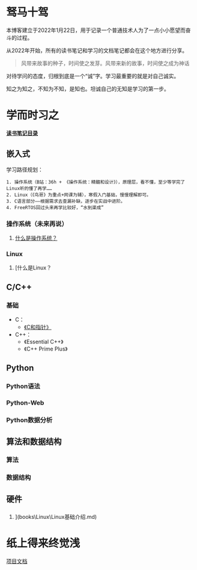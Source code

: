# 驽马十驾

本博客建立于2022年1月22日，用于记录一个普通技术人为了一点小小愿望而奋斗的过程。

从2022年开始，所有的读书笔记和学习的文档笔记都会在这个地方进行分享。

> 风带来故事的种子，时间使之发芽。风带来新的故事，时间使之成为神话

对待学问的态度，归根到底是一个“诚”字。学习最重要的就是对自己诚实。

知之为知之，不知为不知，是知也。坦诚自己的无知是学习的第一步。

# 学而时习之

[**读书笔记目录**](books_list.md)

## 嵌入式

  学习路径规划：

    1. 操作系统（B站：36h + 《操作系统：精髓和设计》），原理层，看不懂，至少等学完了Linux听的懂了再学……
    2. Linux（《鸟哥》为重点+网课为辅），寒假入门基础，慢慢理解即可。
    3. C语言部分——根据需求去查漏补缺，逐步在实战中进阶。
    4. FreeRTOS回过头来再学比较好，“水到渠成”

### 操作系统（未来再说）

1. [什么是操作系统？](books\操作系统\什么是操作系统？.md)


### Linux

1. [什么是Linux？

## C/C++

### 基础
 * C：
   * [《C和指针》](books/PointersOnC.md)
 * C++：
   * 《Essential C++》
   * 《C++ Prime Plus》


## Python

### Python语法

### Python-Web

### Python数据分析





## 算法和数据结构

### 算法

### 数据结构




## 硬件

### 





1. ](books\Linux\Linux基础介绍.md)





# 纸上得来终觉浅

[项目文档](https://chenxi2333.github.io/)


